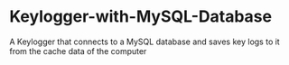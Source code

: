 # Keylogger-with-MySQL-Database
A Keylogger that connects to a MySQL database and saves key logs to it from the cache data of the computer
